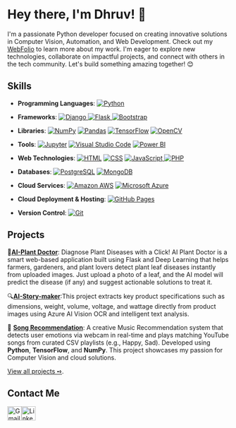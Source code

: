 # Hey there, I'm Dhruv! 👋
I'm a passionate Python developer focused on creating innovative solutions in Computer Vision, Automation, and Web Development. Check out my [WebFolio](https://allendhruv.github.io/) to learn more about my work. I'm eager to explore new technologies, collaborate on impactful projects, and connect with others in the tech community. Let's build something amazing together! 😊

## Skills
- **Programming Languages**: <a href="https://github.com/search?q=user%3allendhruv+language%3Apython"><img alt="Python" src="https://img.shields.io/badge/Python-14354C.svg?logo=python&logoColor=white"></a> 

- **Frameworks**: <a href="https://github.com/search?q=user%3allendhruv+django"><img alt="Django" src="https://img.shields.io/badge/Django-092E20.svg?logo=django&logoColor=white"></a><a href="https://github.com/search?q=user%3Aaashnajoshi+flask">
  <img alt="Flask" src="https://img.shields.io/badge/Flask-000000.svg?logo=flask&logoColor=white">
</a><a href="https://github.com/search?q=user%3allendhruv+bootstrap"><img alt="Bootstrap" src="https://img.shields.io/badge/Bootstrap-7952B3.svg?logo=bootstrap&logoColor=white"></a>

- **Libraries**: <a href="https://github.com/search?q=user%3allendhruv+numpy"><img alt="NumPy" src="https://img.shields.io/badge/Numpy-013243.svg?logo=numpy&logoColor=white"></a> <a href="https://github.com/search?q=user%3allendhruv+pandas"><img alt="Pandas" src="https://img.shields.io/badge/Pandas-150458.svg?logo=pandas&logoColor=white"></a> <a href="https://github.com/search?q=user%3allendhruv+tensorflow"><img alt="TensorFlow" src="https://img.shields.io/badge/TensorFlow-FF6F00.svg?logo=TensorFlow&logoColor=white"></a> <a href="https://github.com/search?q=user%3allendhruv+opencv"><img alt="OpenCV" src="https://img.shields.io/badge/OpenCV-5C3EE8.svg?logo=opencv&logoColor=white"></a>

- **Tools**: <a href="https://github.com/search?q=user%3allendhruv+jupyter"><img alt="Jupyter" src="https://img.shields.io/badge/Jupyter-F37626.svg?logo=Jupyter&logoColor=white"></a> <a href="https://github.com/search?q=user%3allendhruv+visual+studio+code"><img alt="Visual Studio Code" src="https://img.shields.io/badge/Visual%20Studio%20Code-0078d7.svg?logo=visual-studio-code&logoColor=white"></a> <a href="https://github.com/search?q=user%3allendhruv+powerbi">
  <img alt="Power BI" src="https://img.shields.io/badge/Power%20BI-F2C811.svg?logo=powerbi&logoColor=black">
</a>


- **Web Technologies**: <a href="https://github.com/search?q=user%3allendhruv+language%3Ahtml"><img alt="HTML" src="https://img.shields.io/badge/HTML-E34F26.svg?logo=html5&logoColor=white"></a> <a href="https://github.com/search?q=user%3allendhruv+language%3Acss"><img alt="CSS" src="https://img.shields.io/badge/CSS-1572B6.svg?logo=css3&logoColor=white"></a> <a href="https://github.com/search?q=user%3allendhruv+language%3Ajavascript"><img alt="JavaScript" src="https://img.shields.io/badge/JavaScript-F7DF1E.svg?logo=javascript&logoColor=black"></a><a href="https://github.com/search?q=user%3Aaashnajoshi+php">
  <img alt="PHP" src="https://img.shields.io/badge/PHP-777BB4.svg?logo=php&logoColor=white"></a>


- **Databases**: <a href="https://github.com/search?q=user%3allendhruv+language%3Apostgresql"><img alt="PostgreSQL" src="https://img.shields.io/badge/PostgreSQL-316192.svg?logo=postgresql&logoColor=white"></a> <a href="https://github.com/search?q=user%3allendhruv+language%3Amongodb"><img alt="MongoDB" src="https://img.shields.io/badge/MongoDB-4ea94b.svg?logo=mongodb&logoColor=white"></a>

- **Cloud Services**: <a href="https://github.com/search?q=user%3allendhruv+aws"><img alt="Amazon AWS" src="https://img.shields.io/badge/Amazon_AWS-232F3E?logo=amazonaws&logoColor=white"></a> <a href="https://github.com/search?q=user%3allendhruv+azure"><img alt="Microsoft Azure" src="https://img.shields.io/badge/Microsoft_Azure-0089D6?logo=microsoftazure&logoColor=white"></a>

- **Cloud Deployment & Hosting**: <a href="https://github.com/search?q=user%3allendhruv+github+pages"><img alt="GitHub Pages" src="https://img.shields.io/badge/GitHub%20Pages-327FC7.svg?logo=github&logoColor=white"></a>

- **Version Control**: <a href="https://github.com/search?q=user%3allendhruv+git"><img alt="Git" src="https://img.shields.io/badge/Git-F05033.svg?logo=git&logoColor=white"></a>

## Projects
🌿**[AI-Plant Doctor](https://github.com/allendhruv/AI-Plant-Doctor)**: Diagnose Plant Diseases with a Click! AI Plant Doctor is a smart web-based application built using Flask and Deep Learning that helps farmers, gardeners, and plant lovers detect plant leaf diseases instantly from uploaded images. Just upload a photo of a leaf, and the AI model will predict the disease (if any) and suggest actionable solutions to treat it.

🔍**[AI-Story-maker](https://github.com/allendhruv/AI-Plant-Doctor)**:This project extracts key product specifications such as dimensions, weight, volume, voltage, and wattage directly from product images using Azure AI Vision OCR and intelligent text analysis.

🎵 **[Song Recommendation](https://github.com/allendhruv/Song-recommendation)**: A creative Music Recommendation system that detects user emotions via webcam in real-time and plays matching YouTube songs from curated CSV playlists (e.g., Happy, Sad). Developed using **Python**, **TensorFlow**, and **NumPy**. This project showcases my passion for Computer Vision and cloud solutions.

[View all projects ➺](https://github.com/allendhruv?tab=repositories).

## Contact Me
<a href="mailto:dhruvsolankigi@gmail.com"><img alt="Gmail" width="32" src="https://img.icons8.com/color/48/gmail-new.png"></a><a href="https://www.linkedin.com/in/mrdhruvsolanki/"><img alt="LinkedIn" width="32" src="https://cdn.jsdelivr.net/gh/devicons/devicon/icons/linkedin/linkedin-original.svg"></a>


